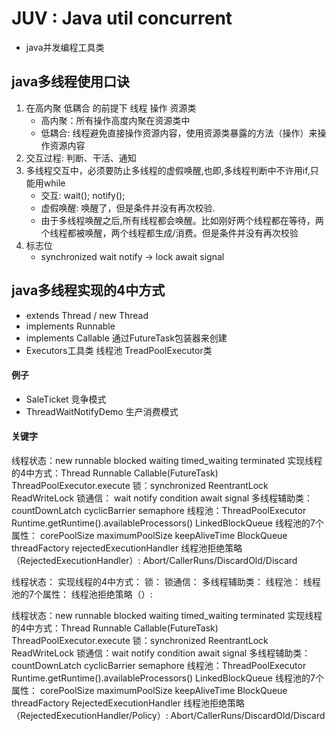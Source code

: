 # JUV : Java util concurrent
* java并发编程工具类

## java多线程使用口诀 
1. 在高内聚 低耦合 的前提下  线程 操作 资源类
    * 高内聚：所有操作高度内聚在资源类中
    * 低耦合: 线程避免直接操作资源内容，使用资源类暴露的方法（操作）来操作资源内容
2. 交互过程: 判断、干活、通知
3. 多线程交互中，必须要防止多线程的虚假唤醒,也即,多线程判断中不许用if,只能用while
    * 交互: wait(); notify();
    * 虚假唤醒: 唤醒了，但是条件并没有再次校验.
    * 由于多线程唤醒之后,所有线程都会唤醒。比如刚好两个线程都在等待，两个线程都被唤醒，两个线程都生成/消费。但是条件并没有再次校验
4. 标志位
    * synchronized wait notify -> lock await signal
    


## java多线程实现的4中方式
* extends Thread / new Thread
* implements Runnable
* implements Callable<T> 通过FutureTask包装器来创建
* Executors工具类 线程池 TreadPoolExecutor类

#### 例子
* SaleTicket 竞争模式
* ThreadWaitNotifyDemo 生产消费模式


#### 关键字

线程状态：new runnable blocked waiting timed_waiting terminated 
实现线程的4中方式：Thread Runnable Callable(FutureTask) ThreadPoolExecutor.execute
锁：synchronized ReentrantLock ReadWriteLock
锁通信： wait notify condition await signal 
多线程辅助类： countDownLatch cyclicBarrier semaphore
线程池：ThreadPoolExecutor Runtime.getRuntime().availableProcessors() LinkedBlockQueue
线程池的7个属性： corePoolSize maximumPoolSize keepAliveTime BlockQueue threadFactory rejectedExecutionHandler
线程池拒绝策略（RejectedExecutionHandler）: Abort/CallerRuns/DiscardOld/Discard

线程状态：
实现线程的4中方式：
锁：
锁通信：
多线程辅助类： 
线程池：
线程池的7个属性： 
线程池拒绝策略（）: 


线程状态：new runnable blocked waiting timed_waiting terminated
实现线程的4中方式：Thread Runnable Callable(FutureTask) ThreadPoolExecutor.execute
锁：synchronized ReentrantLock ReadWriteLock
锁通信：wait notify condition await signal
多线程辅助类： countDownLatch cyclicBarrier semaphore
线程池：ThreadPoolExecutor Runtime.getRuntime().availableProcessors() LinkedBlockQueue
线程池的7个属性： corePoolSize maximumPoolSize keepAliveTime BlockQueue threadFactory RejectedExecutionHandler
线程池拒绝策略（RejectedExecutionHandler/Policy）: Abort/CallerRuns/DiscardOld/Discard


